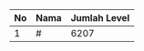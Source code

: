 | No | Nama            | Jumlah Level |
|----|-----------------|--------------|
| 1  | #    |    6207        |
